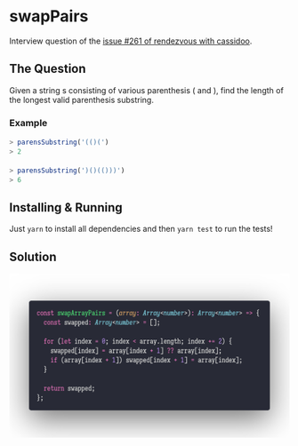 # swapPairs

Interview question of the [issue #261 of rendezvous with cassidoo](https://buttondown.email/cassidoo/archive/friends-and-good-manners-will-carry-you-where/).

## The Question

Given a string s consisting of various parenthesis ( and ), find the length of the longest valid
parenthesis substring.

### Example

```js
> parensSubstring('(()(')
> 2

> parensSubstring(')()(()))')
> 6
```

## Installing & Running

Just `yarn` to install all dependencies and then `yarn test` to run the tests!

## Solution

![Code Polaroid](./code.png)
